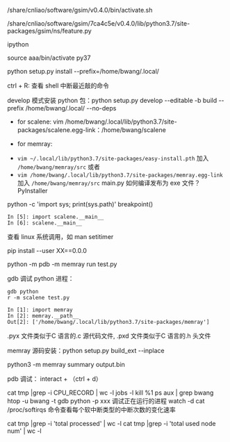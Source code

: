 /share/cnliao/software/gsim/v0.4.0/bin/activate.sh

/share/cnliao/software/gsim/7ca4c5e/v0.4.0/lib/python3.7/site-packages/gsim/ns/feature.py

ipython

source aaa/bin/activate py37

python setup.py install --prefix=/home/bwang/.local/

ctrl + R: 查看 shell 中断最近敲的命令

develop 模式安装 python 包：python setup.py develop --editable -b build --prefix /home/bwang/.local/ --no-deps

* for scalene:
vim /home/bwang/.local/lib/python3.7/site-packages/scalene.egg-link：/home/bwang/scalene

* for memray:
- `vim ~/.local/lib/python3.7/site-packages/easy-install.pth` 加入 `/home/bwang/memray/src` 或者
- `vim /home/bwang/.local/lib/python3.7/site-packages/memray.egg-link` 加入 `/home/bwang/memray/src`
main.py 如何编译发布为 exe 文件？ PyInstaller

python -c 'import sys; print(sys.path)'
breakpoint()

```
In [5]: import scalene.__main__
In [6]: scalene.__main__
```

查看 linux 系统调用，如 man setitimer

pip install --user XX==0.0.0

python -m pdb -m memray run test.py

gdb 调试 python 进程：
```
gdb python
r -m scalene test.py
```

```
In [1]: import memray
In [2]: memray.__path__
Out[2]: ['/home/bwang/.local/lib/python3.7/site-packages/memray']
```

.pyx 文件类似于C 语言的.c 源代码文件, .pxd 文件类似于C 语言的.h 头文件

memray 源码安装：python setup.py build_ext --inplace

python3 -m memray summary output.bin

pdb 调试： interact + （ctrl + d）

cat tmp |grep -i CPU_RECORD | wc -l
jobs -l
kill %1
ps aux | grep bwang
htop -u bwang -t
gdb python -p xxx 调试正在运行的进程
watch -d cat /proc/softirqs 命令查看每个软中断类型的中断次数的变化速率

cat tmp |grep -i 'total processed' | wc -l
cat tmp |grep -i 'total used node num' | wc -l
